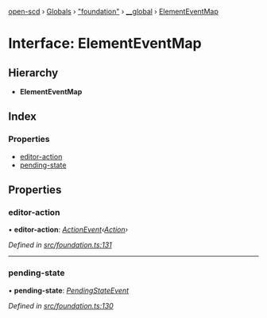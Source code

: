 [open-scd](../README.md) › [Globals](../globals.md) › ["foundation"](../modules/_foundation_.md) › [__global](../modules/_foundation_.__global.md) › [ElementEventMap](_foundation_.__global.elementeventmap.md)

# Interface: ElementEventMap

## Hierarchy

* **ElementEventMap**

## Index

### Properties

* [editor-action](_foundation_.__global.elementeventmap.md#editor-action)
* [pending-state](_foundation_.__global.elementeventmap.md#pending-state)

## Properties

###  editor-action

• **editor-action**: *[ActionEvent](../modules/_foundation_.md#actionevent)‹[Action](../modules/_foundation_.md#action)›*

*Defined in [src/foundation.ts:131](https://github.com/openscd/open-scd/blob/283718e/src/foundation.ts#L131)*

___

###  pending-state

• **pending-state**: *[PendingStateEvent](../modules/_foundation_.md#pendingstateevent)*

*Defined in [src/foundation.ts:130](https://github.com/openscd/open-scd/blob/283718e/src/foundation.ts#L130)*
